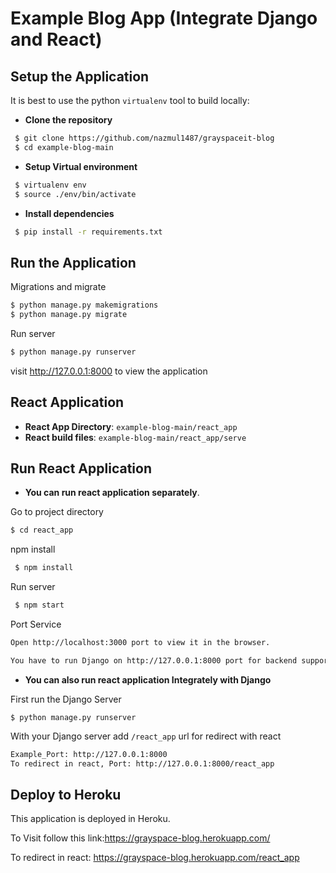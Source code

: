 # Example Blog App (Integrate Django and React)

## Setup the Application
It is best to use the python `virtualenv` tool to build locally:

- **Clone the repository**
```sh
 $ git clone https://github.com/nazmul1487/grayspaceit-blog
 $ cd example-blog-main
```

- **Setup Virtual environment** 
 ```sh
  $ virtualenv env
  $ source ./env/bin/activate
  ```  
- **Install dependencies**
 ```sh
  $ pip install -r requirements.txt
  ```  

## Run the Application
Migrations and migrate 
   ```sh
  $ python manage.py makemigrations
  $ python manage.py migrate
  ```
Run server
  ```sh
  $ python manage.py runserver
  ```
visit http://127.0.0.1:8000 to view the application

## React Application
 - **React App Directory**: `example-blog-main/react_app`
 - **React build files**: `example-blog-main/react_app/serve`
 
## Run React Application

- **You can run react application separately**.
 
 Go to project directory
  ```sh
  $ cd react_app
  ```
npm install
 ```sh
  $ npm install 
  ```
Run server
 ```sh
  $ npm start
  ```
Port Service

```sh
Open http://localhost:3000 port to view it in the browser.

You have to run Django on http://127.0.0.1:8000 port for backend support
  ```

- **You can also run react application Integrately with Django**

 First run the Django Server
 
 `$ python manage.py runserver`
 
 With your Django server add `/react_app` url for redirect with react
 ```sh
Example_Port: http://127.0.0.1:8000
To redirect in react, Port: http://127.0.0.1:8000/react_app
```
 
## Deploy to Heroku

This application is deployed in Heroku.

To Visit follow this link:https://grayspace-blog.herokuapp.com/

To redirect in react: https://grayspace-blog.herokuapp.com/react_app